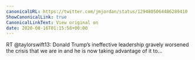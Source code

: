 ```yaml
---
canonicalURL: https://twitter.com/jmjordan/status/1294805064486289410
ShowCanonicalLink: true
CanonicalLinkText: View original on
date: 2020-08-16T01:15:58+00:00
---
```

RT @taylorswift13: Donald Trump’s ineffective leadership gravely worsened the crisis that we are in and he is now taking advantage of it to…